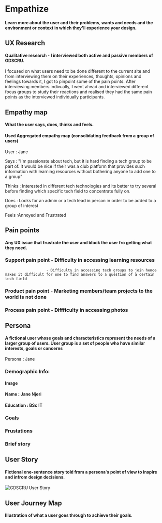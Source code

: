 # Empathize
#### Learn more about the user and their problems, wants and needs and the environment or context in which they'll experience your design.

## UX Research

#### Qualitative research - I interviewed both active and passive members of GDSCRU.
I focused on what users need to be done different to the current site and from interviewing them on their experiences, thoughts, opinions and feelings towards it,
I got to pinpoint some of the pain points. After interviewing members indivually,
I went ahead and interviewed different focus groups to study their reactions and realised they had the same pain points as the interviewed individually participants.

## Empathy map
#### What the user says, does, thinks and feels.
#### Used Aggregated empathy map (consolidating feedback from a group of users)
User : Jane

Says : "I'm passionate about tech, but it is hard finding a tech group to be part of. It would be nice if their was a club platform that provides such information with learning resources without bothering anyone to add one to a group"

Thinks : Interested in different tech technologies and its better to try several before finding which specific tech field to concentrate fully on.

Does : Looks for an admin or a tech lead in person in order to be added to a group of interest

Feels :Annoyed and Frustrated

## Pain points
#### Any UX issue that frustrate the user and block the user fro getting what they need.
### Support pain point - Difficulty in accessing learning resources
                       - Difficulty in accessing tech groups to join hence makes it difficult for one to find answers to a question of a certain tech field
### Product pain point - Marketing members/team projects to the world is not done 
### Process pain point - Diffficulty in accessing photos

## Persona
#### A fictional user whose goals and characteristics represent the needs of a larger group of users. User group is a set of people who have similar interests, goals or concerns

Persona : Jane
### Demographic Info: 
#### Image
#### Name : Jane Njeri
#### Education : BSc IT

### Goals



### Frustations


### Brief story


## User Story
#### Fictional one-sentence story told from a persona's point of view to inspire and infrom design decisions.

![GDSCRU User Story](https://user-images.githubusercontent.com/99127888/222881334-6f69e14e-1705-49ca-90c5-d8c45fc638d5.png)


## User Journey Map
#### Illustration of what a user goes through to achieve their goals.









